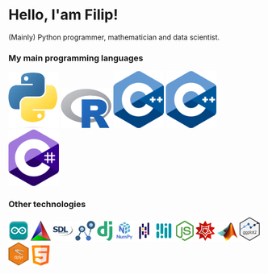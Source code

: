 # Hello, I'am Filip!
(Mainly) Python programmer, mathematician and data scientist.

### My main programming languages
<p float="left">
  <img src="./icons/python.png" width="100"/>
<img src="./icons/r.png" width="100"/>
  <img src="./icons/c.png" width="100"/>
  <img src="./icons/cpp.png" width="100"/>
  <img src="./icons/csharp.png" width="100"/>
</p>

### Other technologies
<p float="left">
<img src="./icons/arduino.png" width="40"/>
  <img src="./icons/cmake.png" width="40"/>
  <img src="./icons/sdl2.png" width="40"/>
  <img src="./icons/cplex.png" width="40"/>
  <img src="./icons/django.png" width="30"/>
  <img src="./icons/numpy.png" width="40"/>
  <img src="./icons/pandas.png" width="30"/>
  <img src="./icons/mediapipe.png"width="40"/>
  <img src="./icons/node.png" width="35"/>
  <img src="./icons/mathematica.png" width="40"/>
  <img src="./icons/matlab.png" width="40"/>
  <img src="./icons/ggplot2.png" width="40"/>
  <img src="./icons/dplyr.png" width="40"/>
  <img src="./icons/html.png" width="40"/>
</p>